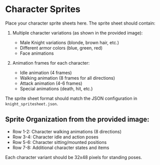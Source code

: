 # Character Sprites

Place your character sprite sheets here. The sprite sheet should contain:

1. Multiple character variations (as shown in the provided image):
   - Male Knight variations (blonde, brown hair, etc.)
   - Different armor colors (blue, green, red)
   - Face animations

2. Animation frames for each character:
   - Idle animation (4 frames)
   - Walking animation (8 frames for all directions)
   - Attack animation (4-6 frames)
   - Special animations (death, hit, etc.)

The sprite sheet format should match the JSON configuration in `knight_spritesheet.json`.

## Sprite Organization from the provided image:

- Row 1-2: Character walking animations (8 directions)
- Row 3-4: Character idle and action poses
- Row 5-6: Character sitting/mounted positions
- Row 7-8: Additional character states and items

Each character variant should be 32x48 pixels for standing poses.
